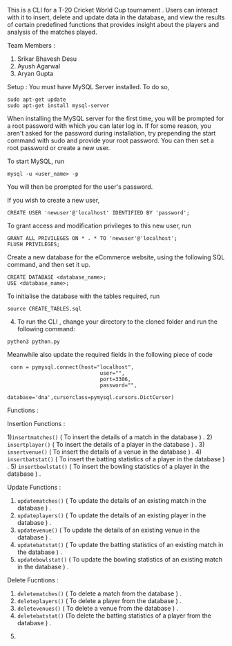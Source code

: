 This is a CLI for a T-20 Cricket World Cup tournament . Users can interact with it to insert, delete and update data in the database, and view the results of certain predefined functions that provides insight about the players and analysis of the matches played.

Team Members :

1. Srikar Bhavesh Desu
2. Ayush Agarwal
3. Aryan Gupta

Setup :
You must have MySQL Server installed. To do so,
```
sudo apt-get update
sudo apt-get install mysql-server
```
When installing the MySQL server for the first time, you will be prompted for a root password with which you can later log in. If for some reason, you aren't asked for the password during installation, try prepending the start command with sudo and provide your root password. You can then set a root password or create a new user.

To start MySQL, run
```
mysql -u <user_name> -p
```
You will then be prompted for the user's password.

If you wish to create a new user,
```
CREATE USER 'newuser'@'localhost' IDENTIFIED BY 'password';
```
To grant access and modification privileges to this new user, run
```
GRANT ALL PRIVILEGES ON * . * TO 'newuser'@'localhost';
FLUSH PRIVILEGES;
```
Create a new database for the eCommerce website, using the following SQL command, and then set it up.
```
CREATE DATABASE <database_name>;
USE <database_name>;
```
To initialise the database with the tables required, run
```
source CREATE_TABLES.sql
```
4. To run the CLI ,  change your directory to the cloned folder and run the following command:
```
python3 python.py
```
Meanwhile also update the required fields in the following piece of code 
```
 conn = pymysql.connect(host="localhost",
                              user="",
                              port=3306,
                              password="",
                              database='dna',cursorclass=pymysql.cursors.DictCursor)                             
```

Functions :

Insertion Functions : 

1)```insertmatches()``` ( To insert the details of a match in the database ) .
2) ```insertplayer()``` ( To insert the details of a player in the database ) .
3) ```insertvenue()``` ( To insert the details of a venue in the database ) .
4) ```insertbatstat()``` ( To insert the batting statistics of a player in the database ) .
5) ```insertbowlstat()``` ( To insert the bowling statistics of a player in the database ) .

Update Functions :

1) ```updatematches()``` ( To update the details of an existing match in the database ) .
2) ```updateplayers()``` (  To update the details of an existing player in the database ) .
3) ```updatevenue()``` (  To update the details of an existing venue in the database  ) .
4) ```updatebatstat()``` ( To update the batting statistics of an existing match in the database ) .
5) ```updatebowlstat()``` ( To update the bowling statistics of an existing match in the database ) .

Delete Fucntions : 


1) ```deletematches()``` ( To delete a match from the database ) .
2) ```deleteplayers()``` ( To delete a player from the database ) .
3) ```deletevenues()``` ( To delete a venue from the database ) .
4) ```deletebatstat()``` (To delete the batting statistics of a player from the database ) .
5) ```deletebowlstat() (To delete the bowling statistics of a player from the database  ) .






